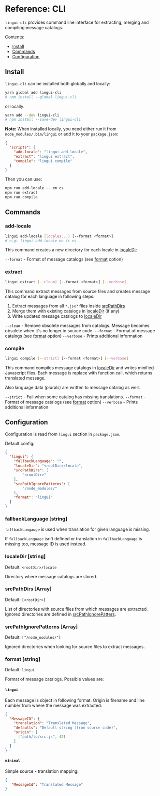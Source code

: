 # Reference: CLI

`lingui-cli` provides command line interface for extracting, merging
and compiling message catalogs.

Contents:

- [Install](#install)
- [Commands](#commands)
- [Configuration](#configuration)

## Install

`lingui-cli` can be installed both globally and locally:

```sh
yarn global add lingui-cli
# npm install --global lingui-cli
```

or locally:

```sh
yarn add --dev lingui-cli
# npm install --save-dev lingui-cli
```

**Note:** When installed locally, you need either run it from 
`node_modules/.bin/lingui` or add it to your `package.json`:

```json
{
  "scripts": {
    "add-locale": "lingui add-locale",
    "extract": "lingui extract",
    "compile": "lingui compile"
  }
}
```

Then you can use:

```bash
npm run add-locale -- en cs
npm run extract
npm run compile
```

## Commands

### add-locale

```bash
lingui add-locale [locales...] [--format <format>]
# e.g: lingui add-locale en fr es
```

This command creates a new directory for each locale in [localeDir][localeDir]

`--format` - Format of message catalogs (see [format][format] option)

### extract

```bash
lingui extract [--clean] [--format <format>] [--verbose]
```

This command extract messages from source files and creates message catalog for each language in following steps:

1. Extract messages from all `*.jsx?` files inside [srcPathDirs][srcPathDirs]
2. Merge them with existing catalogs in [localeDir][localeDir] (if any)
3. Write updated message catalogs to [localeDir][localeDir]

`--clean` - Remove obsolete messages from catalogs. Message becomes obsolete
when it's no longer in source code.
`--format` - Format of message catalogs (see [format][format] option)
`--verbose` - Prints additional information

### compile

```bash
lingui compile [--strict] [--format <format>] [--verbose]
```

This command compiles message catalogs in [localeDir][localeDir] and writes 
minified Javascript files. Each message is replace with function call, 
which returns translated message.

Also language data (plurals) are written to message catalog as well.

`--strict` - Fail when some catalog has missing translations.
`--format` - Format of message catalogs (see [format][format] option)
`--verbose` - Prints additional information

## Configuration

Configuration is read from `lingui` section in `package.json`.

Default config:

```json
{
  "lingui": {
    "fallbackLanguage": "",
    "localeDir": "<rootDir>/locale",
    "srcPathDirs": [
        "<rootDir>"
    ],
    "srcPathIgnorePatterns": [
        "/node_modules/"
    ],
    "format": "lingui"
  }
}
```

### fallbackLanguage [string]

`fallbackLangauge` is used when translation for given language is missing.

If `fallbackLanguage` isn't defined or translation in `fallbackLanguage` is 
missing too, message ID is used instead.

### localeDir [string]

Default: `<rootDir>/locale`

Directory where message catalogs are stored.

### srcPathDirs [Array]

Default: `[<rootDir>]`

List of directories with source files from which messages are extracted. Ignored
directories are defined in [srcPathIgnorePatters][srcPathIgnorePatters].

### srcPathIgnorePatterns [Array]

Default: `["/node_modules/"]`

Ignored directories when looking for source files to extract messages.

### format [string]

Default: `lingui`

Format of message catalogs. Possible values are:

#### `lingui`

Each message is object in following format. Origin is filename and line number
from where the message was extracted:

```json
{
  "MessageID": {
    "translation": "Translated Message",
    "defaults": "Default string (from source code)",
    "origin": [
      ["path/to/src.js", 42]
    ]
  }
}
```

#### `minimal`

Simple source - translation mapping:

```json
{
   "MessageId": "Translated Message"
}
```

[localeDir]: #localedir-string
[srcPathDirs]: #srcpathdirs-array
[srcPathIgnorePatters]: #srcpathignorepatterns-array
[format]: #format-string
